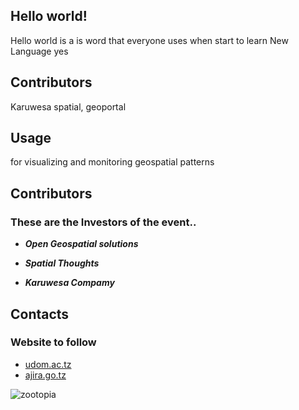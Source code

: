 ## Hello world!

Hello world is a is word that everyone uses when start to learn New Language
yes

## Contributors
Karuwesa spatial, geoportal

## Usage
for visualizing and monitoring geospatial patterns

## Contributors
### These are the Investors of the event..
- _**Open Geospatial solutions**_

- _**Spatial Thoughts**_

- _**Karuwesa Compamy**_

## Contacts

### Website to follow
- [udom.ac.tz](https://udom.ac.tz)
- [ajira.go.tz](https://ajira.go.tz)


![zootopia](https://i.imgur.com/ZBwwcjo.gif)


